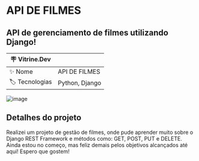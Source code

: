 # API DE FILMES

## API de gerenciamento de filmes utilizando Django!

| :placard: Vitrine.Dev |     |
| -------------  | --- |
| :sparkles: Nome        | API DE FILMES
| :label: Tecnologias | Python, Django

![image](https://github.com/dutra-felipe/Projeto_Carros/assets/127852691/f7676be2-bb3c-41c6-84f3-3255a7a71fe1)

## Detalhes do projeto

Realizei um projeto de gestão de filmes, onde pude aprender muito sobre o Django REST Framework e métodos como: GET, POST, PUT e DELETE. Ainda estou no começo, mas feliz demais pelos objetivos alcançados até aqui! Espero que gostem!
